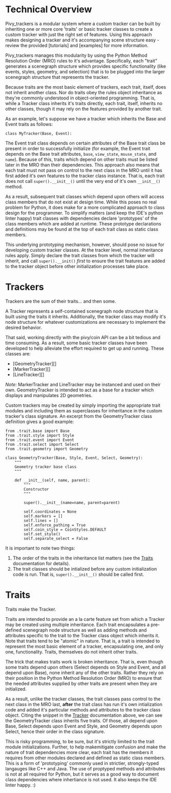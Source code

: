 # Technical Overview

Pivy_trackers is a modular system where a custom tracker can be built by inheriting one or more core 'traits' or basic tracker classes to create a custom tracker with just the right set of features. Using this approach makes designing a tracker and it's accompanying scene structure easy - review the provided [tutorials] and [examples] for more information.

Pivy_trackers manages this modularity by using the Python Method Resolution Order (MRO) rules to it's advantage.  Specifically, each "trait" generates a scenegraph structure which provides specific functionality (like events, styles, geometry, and selection) that is to be plugged into the larger scenegraph structure that represents the tracker.

Because traits are the most basic element of trackers, each trait, itself, does not inherit another class.  Nor do traits obey the rules object inheritance as they're commonly understood in object-oriented programming.  That is, while a Tracker class inherits it's traits directly, each trait, itself, inherits no other classes, though it may rely on the features provided by another trait.

As an example,  let's suppose we have a tracker which inherits the Base and Event traits as follows:

`class MyTracker(Base, Event):`

The Event trait class depends on certain attributes of the Base trait class be present in order to successfully initialize (for example, the Event trait depends on the Base trait attributes, `base`, `view_state`, `mouse_state`, and `name`). 
 Because of this, traits which depend on other traits must be listed later in the MRO than their dependencies. This approach also means that each trait must not pass on control to the next class in the MRO until it has first added it's own features to the tracker class instance.  That is, each trait does not call `super().__init__()` until the very end of it's own `__init__()` method.

As a result, subsequent trait classes which depend upon others will access class members that do not exist at design time.  While this poses no real problem for Python, it does make for a more complicated approach to class design for the programmer.  To simplify matters (and keep the IDE's python linter happy) trait classes with dependencies declare 'prototypes' of the class members which are added at runtime.  These prototype declarations and definitions may be found at the top of each trait class as static class members.

This underlying prototyping mechanism, however, should pose no issue for developing custom tracker classes.  At the tracker level, normal inheritance rules apply.  Simply declare the trait classes from which the tracker will inherit, and call `super().__init()` *first* to ensure the trait features are added to the tracker object before other initialization processes take place.

# Trackers

Trackers are the sum of their traits... and then some.

A Tracker represents a self-contained scenegraph node structure that is built using the traits it inherits.  Additionally, the tracker class may modify it's node structure for whatever customizations are necessary to implement the desired behavior.

That said, working directly with the pivy/coin API can be a bit tedious and time consuming.  As a result, some basic tracker classes have been developed to help alleviate the effort required to get up and running.  These classes are:

* [GeometryTracker][]
* [MarkerTracker][]
* [LineTracker][]

*Note:* MarkerTracker and LineTracker may be instanced and used on their own.  GeometryTracker is intended to act as a base for a tracker which displays and manipulates 2D geometries.

Custom trackers may be created by simply importing the appropriate trait modules and including them as superclasses for inheritance in the custom tracker's class signature. An excerpt from the GeometryTracker class definition gives a good example:

    from .trait.base import Base
    from .trait.style import Style
    from .trait.event import Event
    from .trait.select import Select
    from .trait.geometry import Geometry

    class GeometryTracker(Base, Style, Event, Select, Geometry):
        """
        Geometry tracker base class
        """

        def __init__(self, name, parent):
            """
            Constructor
            """

            super().__init__(name=name, parent=parent)

            self.coordinates = None
            self.markers = []
            self.lines = []
            self.enforce_pathing = True
            self.coin_style = CoinStyles.DEFAULT
            self.set_style()
            self.separate_select = False

It is important to note two things:  
1. The order of the traits in the inheritance list matters (see the [Traits](Modules#Traits) documentation for details). 
2. The trait classes should be intialized before any custom initialization code is run.  That is, `super().__init__()` should be called first.

# Traits

Traits make the Tracker.

Traits are intended to provide an a la carte feature set from which a Tracker may be created using multiple inheritance. Each trait encapsulates a pre-defined scenegraph node structure as well as adding methods and attributes specific to the trait to the Tracker class object which inherits it.  Note that traits tend to be "atomic" in nature.  That is, a trait is intended to represent the most basic element of a tracker, encapsulating one, and only one, functionality.  Traits, themselves do not inherit other traits.

The trick that makes traits work is broken inheritance.  That is, even though some traits depend upon others (Select depends on Style and Event, and all depend upon Base), none inherit any of the other traits.  Rather they rely on their position in the Python Method Resolution Order (MRO) to ensure that the needed attributes supplied by other traits are present when they are initialized.

As a result, unlike the tracker classes, the trait classes pass control to the next class in the MRO last, **after** the trait class has run it's own intialization code and added it's particular methods and attributes to the tracker class object.  Citing the snippet in the [Tracker](Modules#Trackers) documentation above, we can see the GeometryTracker class inherits five traits.  Of those, all depend upon Base, Select depends upon Event and Style, and Geometry depends upon Select, hence their order in the class signature.

This is risky programming, to be sure, but it's strictly limited to the trait module initializations.  Further, to help makemitigate confusion and make the nature of trait dependencies more clear, each trait has the members it requires from other modules declared and defined as static class members.  This is a form of 'prototyping' commonly used in strictier, strongly-typed langauges like C++ and Java.  The use of proptyped methods and attributes is not at all required for Python, but it serves as a good way to document class dependencies where inhertiance is not used.  It also keeps the IDE linter happy. :)
